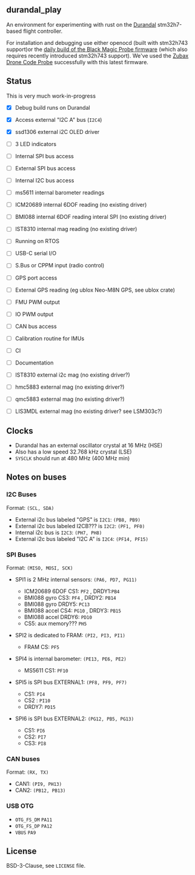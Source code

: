 ## durandal_play 

An environment for experimenting with rust on 
the [Durandal](https://shop.holybro.com/c/durandal_0505)
 stm32h7-based flight controller.

For installation and debugging use either 
openocd (built with stm32h743 support)or the 
[daily build of the Black Magic Probe firmware](https://github.com/blacksphere/blackmagic/wiki/Upgrading-Firmware)
(which also requires recently introduced stm32h743 support).
We've used the 
[Zubax Drone Code Probe](https://kb.zubax.com/display/MAINKB/Dronecode+Probe+documentation)
successfully with this latest firmware.



## Status

This is very much work-in-progress

- [x] Debug build runs on Durandal
- [x] Access external "I2C A" bus (`I2C4`)
- [x] ssd1306 external i2C OLED driver 
- [ ] 3 LED indicators
- [ ] Internal SPI bus access
- [ ] External SPI bus access
- [ ] Internal I2C bus access
- [ ] ms5611 internal barometer readings
- [ ] ICM20689 internal 6DOF reading (no existing driver)
- [ ] BMI088 internal 6DOF reading interal SPI (no existing driver)
- [ ] IST8310 internal mag reading (no existing driver)
- [ ] Running on RTOS
- [ ] USB-C serial I/O
- [ ] S.Bus or CPPM input (radio control)
- [ ] GPS port access
- [ ] External GPS reading (eg ublox Neo-M8N GPS, see ublox crate)
- [ ] FMU PWM output 
- [ ] IO PWM output
- [ ] CAN bus access
- [ ] Calibration routine for IMUs
- [ ] CI
- [ ] Documentation
- [ ] IST8310 external i2c mag (no existing driver?)
- [ ] hmc5883 external mag (no existing driver?)
- [ ] qmc5883 external mag (no existing driver?)
- [ ] LIS3MDL external mag (no existing driver? see LSM303c?)


## Clocks
- Durandal has an external oscillator crystal at 16 MHz (HSE)
- Also has a low speed 32.768 kHz crystal (LSE)
- `SYSCLK` should run at 480 MHz (400 MHz min)

## Notes on buses
###  I2C Buses
Format: `(SCL, SDA)`
- External i2c bus labeled "GPS" is `I2C1`: `(PB8, PB9)`
- External i2c bus labeled I2CB??? is  `I2C2`: `(PF1, PF0)`
- Internal i2c bus is `I2C3`: `(PH7, PH8)`
- External i2c bus labeled "I2C A" is `I2C4`: `(PF14, PF15)`
 
### SPI Buses
Format: `(MISO, MOSI, SCK)`
- SPI1 is 2 MHz internal sensors: `(PA6, PD7, PG11)`
  - ICM20689 6DOF CS1: `PF2` , DRDY1:`PB4`  
  - BMI088 gyro CS3: `PF4` , DRDY2: `PB14` 
  - BMI088 gyro DRDY5: `PC13` 
  - BMI088 accel CS4:  `PG10` , DRDY3: `PB15`
  - BMI088 accel DRDY6: `PD10`
  - CS5: aux memory??? `PH5`

- SPI2 is dedicated to FRAM: `(PI2, PI3, PI1)`
  - FRAM CS: `PF5` 
- SPI4 is internal barometer:  `(PE13, PE6, PE2)`
  - MS5611 CS1: `PF10` 
- SPI5 is SPI bus EXTERNAL1: `(PF8, PF9, PF7)`
  - CS1: `PI4`
  - CS2 : `PI10` 
  - DRDY7: `PD15`
- SPI6 is SPI bus EXTERNAL2: `(PG12, PB5, PG13)`
  - CS1: `PI6`
  - CS2: `PI7`
  - CS3: `PI8`


### CAN buses
Format: `(RX, TX)`
- CAN1: `(PI9, PH13)`
- CAN2: `(PB12, PB13)`

### USB OTG
- `OTG_FS_DM` `PA11`
- `OTG_FS_DP` `PA12`
- `VBUS` `PA9`

## License

BSD-3-Clause, see `LICENSE` file. 